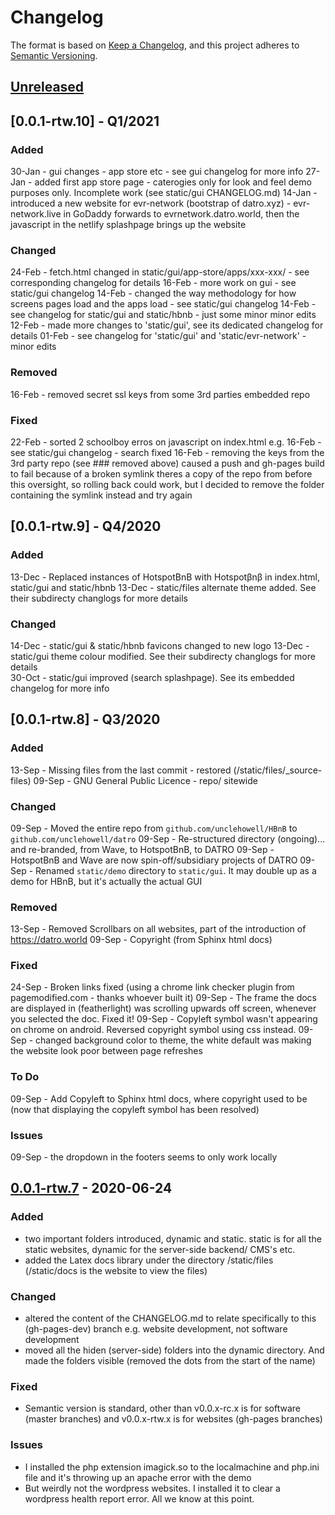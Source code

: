 # Changelog

The format is based on [Keep a Changelog](https://keepachangelog.com/en/1.0.0/),
and this project adheres to [Semantic Versioning](https://semver.org/spec/v2.0.0.html).

## [Unreleased]

## [0.0.1-rtw.10] - Q1/2021

### Added
30-Jan - gui changes - app store etc - see gui changelog for more info
27-Jan - added first app store page - caterogies only for look and feel demo purposes only. Incomplete work (see static/gui CHANGELOG.md) 
14-Jan - introduced a new website for evr-network (bootstrap of datro.xyz)
       - evr-network.live in GoDaddy forwards to evrnetwork.datro.world, then the javascript in the netlify splashpage brings up the website

### Changed 
24-Feb - fetch.html changed in static/gui/app-store/apps/xxx-xxx/ - see corresponding changelog for details
16-Feb - more work on gui - see static/gui changelog
14-Feb - changed the way methodology for how screens pages load and the apps load - see static/gui changelog
14-Feb - see changelog for static/gui and static/hbnb - just some minor minor edits
12-Feb - made more changes to 'static/gui', see its dedicated changelog for details
01-Feb - see changelog for 'static/gui' and 'static/evr-network' - minor edits

### Removed
16-Feb - removed secret ssl keys from some 3rd parties embedded repo

### Fixed
22-Feb - sorted 2 schoolboy erros on javascript on index.html e.g. <script> src="" </script>
16-Feb - see static/gui changelog - search fixed
16-Feb - removing the keys from the 3rd party repo (see ### removed above) caused a push and gh-pages build to fail because of a broken symlink
         theres a copy of the repo from before this oversight, so rolling back could work, but I decided to remove the folder containing the symlink instead and try again
 
## [0.0.1-rtw.9] - Q4/2020

### Added
13-Dec - Replaced instances of HotspotBnB with Hotspotβnβ in index.html, static/gui and static/hbnb
13-Dec - static/files alternate theme added. See their subdirecty changlogs for more details

### Changed
14-Dec - static/gui & static/hbnb favicons changed to new logo
13-Dec - static/gui theme colour modified. See their subdirecty changlogs for more details  
30-Oct - static/gui improved (search splashpage). See its embedded changelog for more info

## [0.0.1-rtw.8] - Q3/2020

### Added
13-Sep - Missing files from the last commit - restored (/static/files/_source-files)
09-Sep - GNU General Public Licence - repo/ sitewide

### Changed
09-Sep - Moved the entire repo from `github.com/unclehowell/HBnB` to `github.com/unclehowell/datro`
09-Sep - Re-structured directory (ongoing)... and re-branded, from Wave, to HotspotBnB, to DATRO
09-Sep - HotspotBnB and Wave are now spin-off/subsidiary projects of DATRO
09-Sep - Renamed `static/demo` directory to `static/gui`. It may double up as a demo for HBnB, but it's actually the actual GUI

### Removed
13-Sep - Removed Scrollbars on all websites, part of the introduction of https://datro.world
09-Sep - Copyright (from Sphinx html docs)

### Fixed
24-Sep - Broken links fixed (using a chrome link checker plugin from pagemodified.com - thanks whoever built it)
09-Sep - The frame the docs are displayed in (featherlight) was scrolling upwards off screen, whenever you selected the doc. Fixed it!
09-Sep - Copyleft symbol wasn't appearing on chrome on android. Reversed copyright symbol using css instead.
09-Sep - changed background color to theme, the white default was making the website look poor between page refreshes

### To Do
09-Sep - Add Copyleft to Sphinx html docs, where copyright used to be (now that displaying the copyleft symbol has been resolved)

### Issues
09-Sep - the dropdown in the footers seems to only work locally

## [0.0.1-rtw.7] - 2020-06-24
### Added
- two important folders introduced, dynamic and static. static is for all the static websites, dynamic for the server-side backend/ CMS's etc.
- added the Latex docs library under the directory /static/files (/static/docs is the website to view the files)

### Changed
- altered the content of the CHANGELOG.md to relate specifically to this (gh-pages-dev) branch e.g. website development, not software development
- moved all the hiden (server-side) folders into the dynamic directory. And made the folders visible (removed the dots from the start of the name)

### Fixed

- Semantic version is standard, other than v0.0.x-rc.x is for software (master branches) and v0.0.x-rtw.x is for websites (gh-pages branches)

### Issues
- I installed the php extension imagick.so to the localmachine and php.ini file and it's throwing up an apache error with the demo
- But weirdly not the wordpress websites. I installed it to clear a wordpress health report error. All we know at this point.

[Unreleased]: https://github.com/unclehowell/hbnb/compare/v0.0.1-rtw.7...HEAD
[0.0.1-rtw.7]: https://github.com/unclehowell/hbnb/compare/v0.0.1-rc.7...v0.0.1-rtw.7
